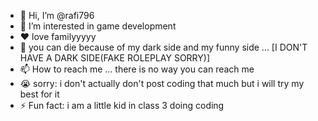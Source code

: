 - 👋 Hi, I’m @rafi796
- 👀 I’m interested in game development 
- ♥️ love familyyyyy
- 🤣 you can die because of my dark side and my funny side ... [I DON'T HAVE A DARK SIDE(FAKE ROLEPLAY SORRY)]
- 📫 How to reach me ... there is no way you can reach me
- 😭 sorry: i don't actually don't post coding that much but i will try my best for it
- ⚡ Fun fact: i am a little kid in class 3 doing coding

<!---
rafi796/rafi796 is a ✨ special ✨ repository because its `README.md` (this file) appears on your GitHub profile.
You can click the Preview link to take a look at your changes.
--->

